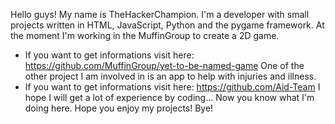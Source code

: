 Hello guys!
My name is TheHackerChampion. I'm a developer with small projects written in HTML, JavaScript, Python and the pygame framework.
At the moment I'm working in the MuffinGroup to create a 2D game.
  - If you want to get informations visit here: https://github.com/MuffinGroup/yet-to-be-named-game
One of the other project I am involved in is an app to help with injuries and illness.
  - If you want to get informations visit here: https://github.com/Aid-Team
I hope I will get a lot of experience by coding...
Now you know what I'm doing here.
Hope you enjoy my projects!
Bye!

